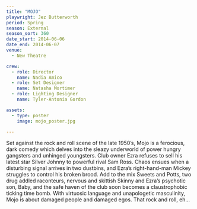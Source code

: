 ```yaml
---
title: "MOJO"
playwright: Jez Butterworth
period: Spring
season: External
season_sort: 360
date_start: 2014-06-06
date_end: 2014-06-07
venue:
  - New Theatre

crew:
  - role: Director
    name: Nadia Amico
  - role: Set Designer
    name: Natasha Mortimer
  - role: Lighting Designer
    name: Tyler-Antonia Gordon

assets:
  - type: poster
    image: mojo_poster.jpg

---
```


Set against the rock and roll scene of the late 1950’s, Mojo is a ferocious, dark comedy which delves into the sleazy underworld of power hungry gangsters and unhinged youngsters. Club owner Ezra refuses to sell his latest star Silver Johnny to powerful rival Sam Ross. Chaos ensues when a disturbing signal arrives in two dustbins, and Ezra’s right-hand-man Mickey struggles to control his broken brood. Add to the mix Sweets and Potts, two drug addled raconteurs, nervous and skittish Skinny and Ezra’s psychotic son, Baby, and the safe haven of the club soon becomes a claustrophobic ticking time bomb. With virtuosic language and unapologetic masculinity, Mojo is about damaged people and damaged egos. That rock and roll, eh…
